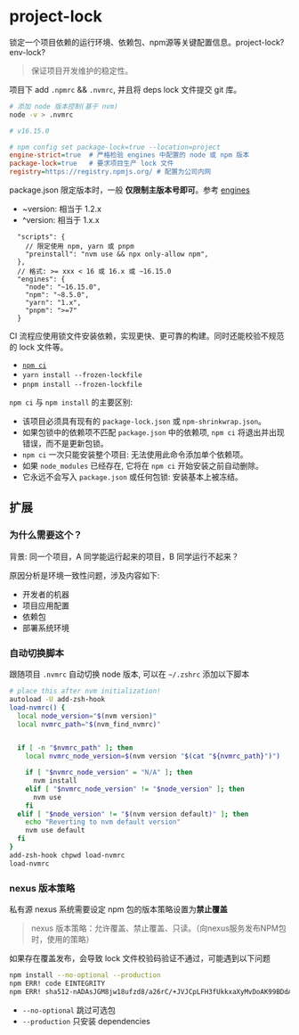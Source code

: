 # project-lock

锁定一个项目依赖的运行环境、依赖包、npm源等关键配置信息。project-lock? env-lock?

> 保证项目开发维护的稳定性。

项目下 add `.npmrc` && `.nvmrc`, 并且将 deps lock 文件提交 git 库。

```bash
# 添加 node 版本控制(基于 nvm)
node -v > .nvmrc

# v16.15.0
```

```ini
# npm config set package-lock=true --location=project
engine-strict=true  # 严格检验 engines 中配置的 node 或 npm 版本
package-lock=true   # 要求项目生产 lock 文件
registry=https://registry.npmjs.org/ # 配置为公司内网
```

package.json 限定版本时，一般 **仅限制主版本号即可**。参考 [engines](https://docs.npmjs.com/cli/v8/configuring-npm/package-json#engines)

- ~version: 相当于 1.2.x
- ^version: 相当于 1.x.x

```jsonc
  "scripts": {
    // 限定使用 npm, yarn 或 pnpm
    "preinstall": "nvm use && npx only-allow npm",
  },
  // 格式: >= xxx < 16 或 16.x 或 ~16.15.0
  "engines": {
    "node": "~16.15.0",
    "npm": "~8.5.0",
    "yarn": "1.x",
    "pnpm": ">=7"
  }
```

CI 流程应使用锁文件安装依赖，实现更快、更可靠的构建。同时还能校验不规范的 lock 文件等。

- [`npm ci`](https://docs.npmjs.com/cli/v8/commands/npm-ci)
- `yarn install --frozen-lockfile`
- `pnpm install --frozen-lockfile`

`npm ci` 与 `npm install` 的主要区别:

- 该项目必须具有现有的 `package-lock.json` 或 `npm-shrinkwrap.json`。
- 如果包锁中的依赖项不匹配 `package.json` 中的依赖项, `npm ci` 将退出并出现错误，而不是更新包锁。
- `npm ci` 一次只能安装整个项目: 无法使用此命令添加单个依赖项。
- 如果 `node_modules` 已经存在, 它将在 `npm ci` 开始安装之前自动删除。
- 它永远不会写入 `package.json` 或任何包锁: 安装基本上被冻结。

## 扩展

### 为什么需要这个？

背景: 同一个项目，A 同学能运行起来的项目，B 同学运行不起来？

原因分析是环境一致性问题，涉及内容如下:

- 开发者的机器
- 项目应用配置
- 依赖包
- 部署系统环境

### 自动切换脚本

跟随项目 `.nvmrc` 自动切换 node 版本, 可以在 `~/.zshrc` 添加以下脚本

```bash
# place this after nvm initialization!
autoload -U add-zsh-hook
load-nvmrc() {
  local node_version="$(nvm version)"
  local nvmrc_path="$(nvm_find_nvmrc)"


  if [ -n "$nvmrc_path" ]; then
    local nvmrc_node_version=$(nvm version "$(cat "${nvmrc_path}")")

    if [ "$nvmrc_node_version" = "N/A" ]; then
      nvm install
    elif [ "$nvmrc_node_version" != "$node_version" ]; then
      nvm use
    fi
  elif [ "$node_version" != "$(nvm version default)" ]; then
    echo "Reverting to nvm default version"
    nvm use default
  fi
}
add-zsh-hook chpwd load-nvmrc
load-nvmrc
```

### nexus 版本策略

私有源 nexus 系统需要设定 npm 包的版本策略设置为**禁止覆盖**

> nexus 版本策略：允许覆盖、禁止覆盖、只读。（向nexus服务发布NPM包时，使用的策略）

如果存在覆盖发布，会导致 lock 文件校验码验证不通过，可能遇到以下问题

```bash
npm install --no-optional --production
npm ERR! code EINTEGRITY
npm ERR! sha512-nADAsJGM8jw18ufzd8/a26rC/+JVJCpLFH3fUkkxaXyMvDoAK99BDdAL5UqN9XZUj85nwM/3Lxbw8N9BRppFGA== integrity checksum failed when using sha512: wanted sha512-nADAsJGM8jw18ufzd8/a26rC/+JVJCpLFH3fUkkxaXyMvDoAK99BDdAL5UqN9XZUj85nwM/3Lxbw8N9BRppFGA== but got sha512-s9YhDRKaBS2uLucU30Cy5td+81hr1Vj+rn0m7b1U7mpcUNPUNwil7ifZS6m5b1Jqy6jh86WrRr37GqCmd3Lpqw==. (7539 bytes)
```

- `--no-optional` 跳过可选包
- `--production` 只安装 dependencies
